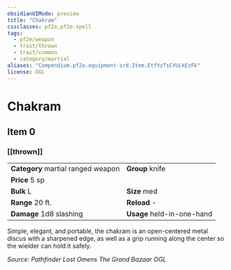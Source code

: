 ```yaml
---
obsidianUIMode: preview
title: "Chakram"
cssclasses: pf2e,pf2e-spell
tags:
  - pf2e/weapon
  - trait/thrown
  - trait/common
  - category/martial
aliases: "Compendium.pf2e.equipment-srd.Item.EtfVzTsCYULkEzFk"
license: OGL
---
```

# Chakram
## Item 0
### [[thrown]]

|  |  |
| -- | -- |
| **Category** martial ranged weapon | **Group** knife |
| **Price** 5 sp |  |
| **Bulk** L | **Size** med |
|**Range** 20 ft.| **Reload** -|
| **Damage** 1d8 slashing  | **Usage** held-in-one-hand |



Simple, elegant, and portable, the chakram is an open-centered metal discus with a sharpened edge, as well as a grip running along the center so the wielder can hold it safely.

*Source: Pathfinder Lost Omens The Grand Bazaar*
*OGL*